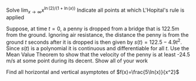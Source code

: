 Solve $\lim_{ x \to \infty } x^{\ln(2)/(1+\ln(x))}$ Indicate all points at which L'Hopital's rule is applied

Suppose, at time $t=0$, a penny is dropped from a bridge that is 122.5m from the ground. Ignoring air resistance, the distance the penny is from the ground $t$ seconds after it is dropped is then given by $s(t)=122.5-4.9t^2$. Since $s(t)$ is a polynomial it is continuous and differentiable for all $t$. Use the Mean Value Theorem to show that the velocity of the penny is at least -24.5 m/s at some point during its decent. Show all of your work

Find all horizontal and vertical asymptotes of $f(x)=\frac{5\ln(x)}{x^2}$